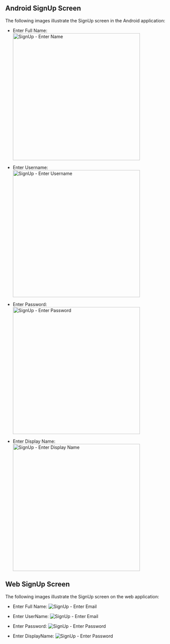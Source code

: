## Android SignUp Screen

The following images illustrate the SignUp screen in the Android application:

- Enter Full Name:
  <img src="../images/signUpAnroidName.png" alt="SignUp - Enter Name" width="400"/>

- Enter Username:
  <img src="../images/signUpAndroidUsername.png" alt="SignUp - Enter Username" width="400"/>

- Enter Password:
  <img src="../images/signUpAndroidPassword.png" alt="SignUp - Enter Password" width="400"/>

- Enter Display Name:
  <img src="../images/signUpAndroidDisplayName.png" alt="SignUp - Enter Display Name" width="400"/>

## Web SignUp Screen

The following images illustrate the SignUp screen on the web application:

- Enter Full Name:
  ![SignUp - Enter Email](../images/signUpWebName.png)

- Enter UserName:
  ![SignUp - Enter Email](../images/signUpWebEmail.png)

- Enter Password:
  ![SignUp - Enter Password](../images/signUpWebPassword.png)

- Enter DisplayName:
 ![SignUp - Enter Password](../images/SignUpWebDisplayName.png)
